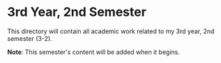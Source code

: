 # 3rd Year, 2nd Semester

This directory will contain all academic work related to my 3rd year, 2nd semester (3-2).

**Note**: This semester's content will be added when it begins.
